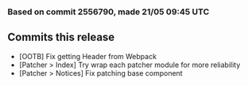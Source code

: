 ### Based on commit 2556790, made 21/05 09:45 UTC
## Commits this release
  - [OOTB] Fix getting Header from Webpack
  - [Patcher > Index] Try wrap each patcher module for more reliability
  - [Patcher > Notices] Fix patching base component